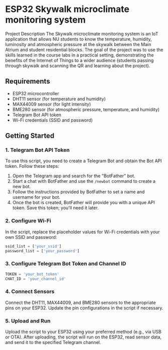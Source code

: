 # ESP32 Skywalk microclimate monitoring system

Project Description
The Skywalk microclimate monitoring system is an IoT application that allows NU students to know the temperature, humidity, luminosity and atmospheric pressure at the skywalk between the Main Atrium and student residential blocks. The goal of the project was to use the skills learned in the course labs in a practical setting, demonstrating the benefits of the Internet of Things to a wider audience (students passing through skywalk and scanning the QR and learning about the project).


## Requirements

- ESP32 microcontroller
- DHT11 sensor (for temperature and humidity)
- MAX44009 sensor (for light intensity)
- BME280 sensor (for atmospheric pressure, temperature, and humidity)
- Telegram Bot API token
- Wi-Fi credentials (SSID and password)

## Getting Started

### 1. Telegram Bot API Token

To use this script, you need to create a Telegram Bot and obtain the Bot API token. Follow these steps:

1. Open the Telegram app and search for the "BotFather" bot.
2. Start a chat with BotFather and use the `/newbot` command to create a new bot.
3. Follow the instructions provided by BotFather to set a name and username for your bot.
4. Once the bot is created, BotFather will provide you with a unique API token. Save this token; you'll need it later.

### 2. Configure Wi-Fi

In the script, replace the placeholder values for Wi-Fi credentials with your own SSID and password:

```python
ssid_list = ['your_ssid']
password_list = ['your_password']
```

### 3. Configure Telegram Bot Token and Channel ID
```python
TOKEN = 'your_bot_token'
CHAT_ID = 'your_channel_id'
```

### 4. Connect Sensors
Connect the DHT11, MAX44009, and BME280 sensors to the appropriate pins on your ESP32. Update the pin configurations in the script if necessary.

### 5. Upload and Run
Upload the script to your ESP32 using your preferred method (e.g., via USB or OTA). After uploading, the script will run on the ESP32, read sensor data, and send it to the specified Telegram channel.